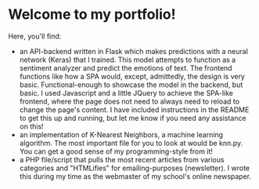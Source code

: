 # Welcome to my portfolio!

Here, you'll find:

- an API-backend written in Flask which makes predictions with a neural network (Keras) that I trained. This model attempts to function as a sentiment analyzer and predict the emotions of text. The frontend functions like how a SPA would, except, admittedly, the design is very basic. Functional-enough to showcase the model in the backend, but basic. I used Javascript and a little JQuery to achieve the SPA-like frontend, where the page does not need to always need to reload to change the page's content. I have included instructions in the README to get this up and running, but let me know if you need any assistance on this!
- an implementation of K-Nearest Neighbors, a machine learning algorithm. The most important file for you to look at would be knn.py. You can get a good sense of my programming-style from it!
- a PHP file/script that pulls the most recent articles from various categories and "HTMLifies" for emailing-purposes (newsletter). I wrote this during my time as the webmaster of my school's online newspaper.
